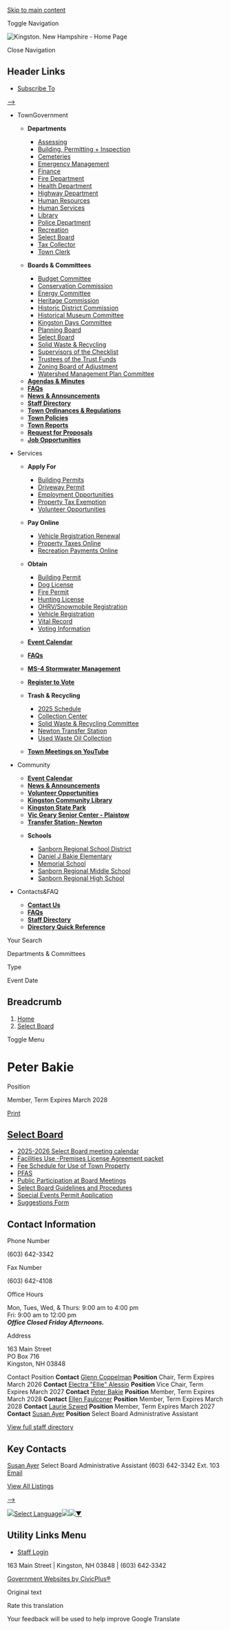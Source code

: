 [Skip to main content](https://www.kingstonnh.org/select-board/directory-listing/peter-bakie/)

Toggle Navigation

![Kingston. New Hampshire - Home Page](https://www.kingstonnh.org/sites/g/files/vyhlif12696/files/logo_0.png)

Close Navigation

## Header Links

- [Subscribe To](https://www.kingstonnh.org/portal)

[--&gt;](https://www.youtube.com/channel/UC_ET6DgExE4WaLajxjYv1aQ "(opens in a new window)")

- TownGovernment
  
  - **Departments**
    
    - [Assessing](https://www.kingstonnh.org/assessing)
    - [Building, Permitting + Inspection](https://www.kingstonnh.org/building-inspector)
    - [Cemeteries](https://www.kingstonnh.org/cemeteries)
    - [Emergency Management](https://www.kingstonnh.org/emergency-management)
    - [Finance](https://www.kingstonnh.org/finance)
    - [Fire Department](https://www.kingstonnh.org/fire-department)
    - [Health Department](https://www.kingstonnh.org/health-department)
    - [Highway Department](https://www.kingstonnh.org/department-public-works)
    - [Human Resources](https://www.kingstonnh.org/human-resources)
    - [Human Services](https://www.kingstonnh.org/human-services)
    - [Library](https://www.kingston-library.org "(opens in a new window)")
    - [Police Department](https://www.kingstonnh.org/police-department)
    - [Recreation](https://www.kingstonnh.org/recreation)
    - [Select Board](https://www.kingstonnh.org/select-board)
    - [Tax Collector](https://www.kingstonnh.org/tax-collectors-office)
    - [Town Clerk](https://www.kingstonnh.org/town-clerks-office)
  
  <!--THE END-->
  
  - **Boards &amp; Committees**
    
    - [Budget Committee](https://www.kingstonnh.org/budget-committee)
    - [Conservation Commission](https://www.kingstonnh.org/conservation-commission)
    - [Energy Committee](https://www.kingstonnh.org/energy-committee)
    - [Heritage Commission](https://www.kingstonnh.org/heritage-commission)
    - [Historic District Commission](https://www.kingstonnh.org/historic-district-commission)
    - [Historical Museum Committee](https://www.kingstonnh.org/historical-museum-committee)
    - [Kingston Days Committee](https://www.kingstonnh.org/kingston-days-committee)
    - [Planning Board](https://www.kingstonnh.org/planning-board)
    - [Select Board](https://www.kingstonnh.org/select-board)
    - [Solid Waste &amp; Recycling](https://www.kingstonnh.org/trash-recycling)
    - [Supervisors of the Checklist](https://www.kingstonnh.org/supervisors-checklist)
    - [Trustees of the Trust Funds](https://www.kingstonnh.org/trustees-trust-funds)
    - [Zoning Board of Adjustment](https://www.kingstonnh.org/zoning-board-adjustment)
    - [Watershed Management Plan Committee](https://www.kingstonnh.org/watershed-management-plan-committee)
  
  <!--THE END-->
  
  - [**Agendas &amp; Minutes**](https://www.kingstonnh.org/meetings/recent)
  - [**FAQs**](https://www.kingstonnh.org/faqs)
  - [**News &amp; Announcements**](https://www.kingstonnh.org/news)
  - [**Staff Directory**](https://www.kingstonnh.org/directory)
  - [**Town Ordinances &amp; Regulations**](https://www.kingstonnh.org/ordinances-rules-regulations)
  - [**Town Policies**](https://www.kingstonnh.org/policies)
  - [**Town Reports**](https://www.kingstonnh.org/town-clerks-office/page/town-reports)
  - [**Request for Proposals**](https://www.kingstonnh.org/request-proposals)
  
  <!--THE END-->
  
  - [**Job Opportunities**](https://www.kingstonnh.org/jobs)
- Services
  
  - **Apply For**
    
    - [Building Permits](https://www.kingstonnh.org/building-grounds/page/building-permit)
    - [Driveway Permit](https://us.cloudpermit.com/gov/login "(opens in a new window)")
    - [Employment Opportunities](https://www.kingstonnh.org/jobs)
    - [Property Tax Exemption](https://www.kingstonnh.org/media/1286)
    - [Volunteer Opportunities](https://www.kingstonnh.org/home-page/job-opening/volunteer-opportunities)
  - **Pay Online**
    
    - [Vehicle Registration Renewal](https://pay.eb2gov.com/Service/ERegistration/557?towncode=836&source=MV&towncodemasterid=265 "(opens in a new window)")
    - [Property Taxes Online](https://www.kingstonnh.org/tax-collectors-office/page/pay-taxes-online)
    - [Recreation Payments Online](https://www.kingstonnh.org/recreation)
  
  <!--THE END-->
  
  - **Obtain**
    
    - [Building Permit](https://www.kingstonnh.org/building-grounds/page/building-permit)
    - [Dog License](https://www.kingstonnh.org/town-clerks-office/page/dog-license-online)
    - [Fire Permit](https://nh.burnsafeamerica.com "(opens in a new window)")
    - [Hunting License](https://www.kingstonnh.org/town-clerks-office/page/fishing-hunting-licenses)
    - [OHRV/Snowmobile Registration](https://www.kingstonnh.org/town-clerks-office/page/ohrv-registrations)
    - [Vehicle Registration](https://pay.eb2gov.com/Service/ERegistration/557?towncode=836&source=MV&towncodemasterid=265 "(opens in a new window)")
    - [Vital Record](https://www.kingstonnh.org/town-clerks-office/page/vital-records-online)
    - [Voting Information](https://www.kingstonnh.org/supervisors-checklist)
  
  <!--THE END-->
  
  - [**Event Calendar**](https://www.kingstonnh.org/calendar)
  - [**FAQs**](https://www.kingstonnh.org/faqs)
  - [**MS-4 Stormwater Management**](https://www.kingstonnh.org/kingston-stormwater-management-ms-4)
  - [**Register to Vote**](https://www.kingstonnh.org/supervisors-checklist)
  - **Trash &amp; Recycling**
    
    - [2025 Schedule](https://www.kingstonnh.org/media/13106)
    - [Collection Center](https://www.kingstonnh.org/trash-recycling)
    - [Solid Waste &amp; Recycling Committee](https://www.kingstonnh.org/trash-recycling)
    - [Newton Transfer Station](https://www.newton-nh.gov/transfer-station "(opens in a new window)")
    - [Used Waste Oil Collection](https://www.kingstonnh.org/department-public-works/page/waste-oil-collection)
  - [**Town Meetings on YouTube**](https://www.youtube.com/@KingstonNewHampshire/featured "(opens in a new window)")
  
  <!--THE END-->
- Community
  
  - [**Event Calendar**](https://www.kingstonnh.org/calendar)
  - [**News &amp; Announcements**](https://www.kingstonnh.org/news)
  - [**Volunteer Opportunities**](https://www.kingstonnh.org/home-page/job-opening/volunteer-opportunities)
  
  <!--THE END-->
  
  - [**Kingston Community Library**](https://www.kingston-library.org "(opens in a new window)")
  - [**Kingston State Park**](https://www.nhstateparks.org/find-parks-trails/kingston-state-park "(opens in a new window)")
  - [**Vic Geary Senior Center - Plaistow**](https://www.vicgearyseniordropincenter.org "(opens in a new window)")
  - [**Transfer Station- Newton**](https://www.newton-nh.gov/transfer-station "(opens in a new window)")
  
  <!--THE END-->
  
  <!--THE END-->
  
  - **Schools**
    
    - [Sanborn Regional School District](https://srhs.sau17.net "(opens in a new window)")
    - [Daniel J Bakie Elementary](https://bakie.sau17.net "(opens in a new window)")
    - [Memorial School](https://memorial.sau17.net "(opens in a new window)")
    - [Sanborn Regional Middle School](https://srms.sau17.net "(opens in a new window)")
    - [Sanborn Regional High School](https://srhs.sau17.net "(opens in a new window)")
- Contacts&amp;FAQ
  
  <!--THE END-->
  
  - [**Contact Us**](https://www.kingstonnh.org/contact-us)
  
  <!--THE END-->
  
  - [**FAQs**](https://www.kingstonnh.org/faqs)
  
  <!--THE END-->
  
  - [**Staff Directory**](https://www.kingstonnh.org/directory)
  - [**Directory Quick Reference**](https://www.kingstonnh.org/media/13541)

Your Search

Departments &amp; Committees

Type

Event Date

## Breadcrumb

1. [Home](https://www.kingstonnh.org)
2. [Select Board](https://www.kingstonnh.org/select-board)

Toggle Menu

# Peter Bakie

Position

Member, Term Expires March 2028

[Print](https://www.kingstonnh.org/print/pdf/node/5856)

## [Select Board](https://www.kingstonnh.org/select-board)

- [2025-2026 Select Board meeting calendar](https://www.kingstonnh.org/media/12651)
- [Facilities Use -Premises License Agreement packet](https://www.kingstonnh.org/media/12671)
- [Fee Schedule for Use of Town Property](https://www.kingstonnh.org/media/12676)
- [PFAS](https://www.kingstonnh.org/pfas)
- [Public Participation at Board Meetings](https://www.kingstonnh.org/media/13526)
- [Select Board Guidelines and Procedures](https://www.kingstonnh.org/media/12706)
- [Special Events Permit Application](https://www.kingstonnh.org/media/12711)
- [Suggestions Form](https://www.kingstonnh.org/media/12716)

## Contact Information

Phone Number

(603) 642-3342

Fax Number

(603) 642-4108

Office Hours

Mon, Tues, Wed, &amp; Thurs: 9:00 am to 4:00 pm  
Fri: 9:00 am to 12:00 pm  
***Office Closed Friday Afternoons.***

Address

163 Main Street  
PO Box 716  
Kingston, NH 03848

Contact Position **Contact** [Glenn Coppelman](https://www.kingstonnh.org/select-board/directory-listing/glenn-coppelman) **Position** Chair, Term Expires March 2026 **Contact** [Electra "Ellie" Alessio](https://www.kingstonnh.org/select-board/directory-listing/electra-ellie-alessio) **Position** Vice Chair, Term Expires March 2027 **Contact** [Peter Bakie](https://www.kingstonnh.org/select-board/directory-listing/peter-bakie) **Position** Member, Term Expires March 2028 **Contact** [Ellen Faulconer](https://www.kingstonnh.org/select-board/directory-listing/ellen-faulconer) **Position** Member, Term Expires March 2028 **Contact** [Laurie Szwed](https://www.kingstonnh.org/select-board/directory-listing/laurie-szwed) **Position** Member, Term Expires March 2027 **Contact** [Susan Ayer](https://www.kingstonnh.org/select-board/directory-listing/susan-ayer) **Position** Select Board Administrative Assistant

[View full staff directory](https://www.kingstonnh.org/directory)

## Key Contacts

[Susan Ayer](https://www.kingstonnh.org/select-board/directory-listing/susan-ayer) Select Board Administrative Assistant (603) 642-3342 Ext. 103 [Email](https://www.kingstonnh.org/email-contact/node/5831/field_email/sidebar_standard "Email Susan Ayer (opens in a new window)")

[View All Listings](https://www.kingstonnh.org/directory)

[--&gt;](https://www.youtube.com/channel/UC_ET6DgExE4WaLajxjYv1aQ "(opens in a new window)")

![](https://www.google.com/images/cleardot.gif)[Select Language![](https://www.google.com/images/cleardot.gif)​![](https://www.google.com/images/cleardot.gif)▼](https://www.kingstonnh.org/select-board/directory-listing/peter-bakie)

## Utility Links Menu

- [Staff Login](https://www.kingstonnh.org/login?current=%2Ftown-clerks-office%2Fpage%2Fmotor-vehicle-information)

163 Main Street | Kingston, NH 03848 | (603) 642‑3342

[Government Websites by CivicPlus®](https://www.civicplus.com "(opens in a new window)")

Original text

Rate this translation

Your feedback will be used to help improve Google Translate